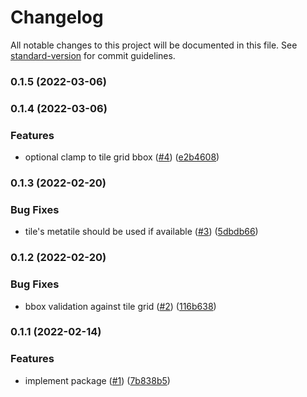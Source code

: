 # Changelog

All notable changes to this project will be documented in this file. See [standard-version](https://github.com/conventional-changelog/standard-version) for commit guidelines.

### 0.1.5 (2022-03-06)

### 0.1.4 (2022-03-06)


### Features

* optional clamp to tile grid bbox ([#4](https://github.com/MapColonies/tile-calc/issues/4)) ([e2b4608](https://github.com/MapColonies/tile-calc/commit/e2b4608cd95aa5df0e944d3dcd75acd38e8b2fa7))

### 0.1.3 (2022-02-20)


### Bug Fixes

* tile's metatile should be used if available ([#3](https://github.com/MapColonies/tile-calc/issues/3)) ([5dbdb66](https://github.com/MapColonies/tile-calc/commit/5dbdb6677bc5f8246d41b1efd9d002d2c2eb8495))

### 0.1.2 (2022-02-20)


### Bug Fixes

* bbox validation against tile grid ([#2](https://github.com/MapColonies/tile-calc/issues/2)) ([116b638](https://github.com/MapColonies/tile-calc/commit/116b638d223c38dc0cab3542bd4e2cdda842c910))

### 0.1.1 (2022-02-14)


### Features

* implement package ([#1](https://github.com/MapColonies/tile-calc/issues/1)) ([7b838b5](https://github.com/MapColonies/tile-calc/commit/7b838b59049dab97a11edbae25f7dff394750c6c))
